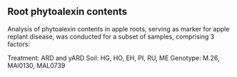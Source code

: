 ## Root phytoalexin contents

Analysis of phytoalexin contents in apple roots, serving as marker for apple replant disease, was conducted for a subset of samples, comprising 3 factors:

Treatment: ARD and yARD
Soil: HG, HO, EH, PI, RU, ME
Genotype: M.26, MAl0130, MAL0739

